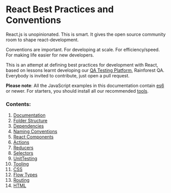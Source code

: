 # React Best Practices and Conventions

React.js is unopinionated. This is smart. It gives the open source community room to shape react-development.

Conventions are important. For developing at scale. For efficiency/speed. For making life easier for new developers.

This is an attempt at defining best practices for development with React, based on lessons learnt developing our [QA Testing Platform](https://www.rainforestqa.com/), Rainforest QA. Everybody is invited to contribute, just open a pull request.

__Please note__: All the JavaScript examples in this documentation contain [es6](http://es6-features.org/) or newer.
For starters, you should install all our recommended [tools](Tooling.md).

### Contents:

1. [Documentation](Documentation.md)
2. [Folder Structure](FolderStructure.md)
3. [Dependencies](Dependencies.md)
4. [Naming Conventions](NamingConventions.md)
5. [React Components](ReactComponents.md)
6. [Actions](Actions.md)
7. [Reducers](Reducers.md)
8. [Selectors](Selectors.md)
9. [UnitTesting](UnitTesting.md)
10. [Tooling](Tooling.md)
11. [CSS](Css.md)
12. [Flow Types](Flow.md)
13. [Routing](Routing.md)
14. [HTML](HTML.md)







